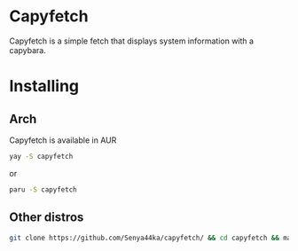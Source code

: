 # Сapyfetch
Capyfetch is a simple fetch that displays system information with a capybara.

# Installing
## Arch
Capyfetch is available in AUR
```bash
yay -S capyfetch
```
or
```bash
paru -S capyfetch
```
## Other distros
```bash
git clone https://github.com/Senya44ka/capyfetch/ && cd capyfetch && makepkg -si
```
